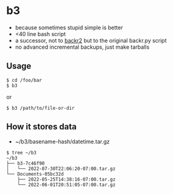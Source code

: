 # b3

- because sometimes stupid simple is better
- <40 line bash script
- a successor, not to [backr2](https://github.com/18fadly-anthony/backr2) but to the original backr.py script
- no advanced incremental backups, just make tarballs

## Usage

```
$ cd /foo/bar
$ b3
```
or
```
$ b3 /path/to/file-or-dir
```

## How it stores data

- ~/b3/basename-hash/datetime.tar.gz

```
$ tree ~/b3
~/b3
├── b3-7c46f90
│   └── 2022-07-30T22:06:20-07:00.tar.gz
└── Documents-05bc32d
    ├── 2022-05-25T14:38:16-07:00.tar.gz
    └── 2022-06-01T20:51:05-07:00.tar.gz
```
